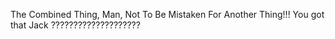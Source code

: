 The Combined Thing, Man, Not To Be Mistaken For Another Thing!!! You got that Jack ????????????????????
